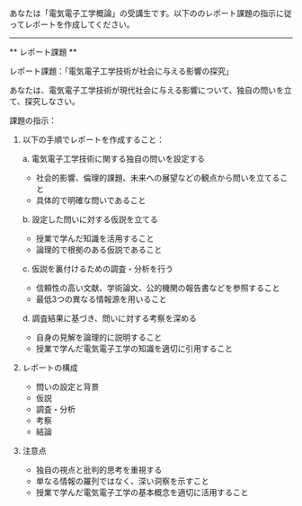 あなたは「電気電子工学概論」の受講生です。以下ののレポート課題の指示に従ってレポートを作成してください。

---------------------------------------
** レポート課題 **

レポート課題：「電気電子工学技術が社会に与える影響の探究」

あなたは、電気電子工学技術が現代社会に与える影響について、独自の問いを立て、探究しなさい。

課題の指示：

1. 以下の手順でレポートを作成すること：

   a. 電気電子工学技術に関する独自の問いを設定する
      - 社会的影響、倫理的課題、未来への展望などの観点から問いを立てること
      - 具体的で明確な問いであること

   b. 設定した問いに対する仮説を立てる
      - 授業で学んだ知識を活用すること
      - 論理的で根拠のある仮説であること

   c. 仮説を裏付けるための調査・分析を行う
      - 信頼性の高い文献、学術論文、公的機関の報告書などを参照すること
      - 最低3つの異なる情報源を用いること

   d. 調査結果に基づき、問いに対する考察を深める
      - 自身の見解を論理的に説明すること
      - 授業で学んだ電気電子工学の知識を適切に引用すること

2. レポートの構成
   - 問いの設定と背景
   - 仮説
   - 調査・分析
   - 考察
   - 結論

3. 注意点
   - 独自の視点と批判的思考を重視する
   - 単なる情報の羅列ではなく、深い洞察を示すこと
   - 授業で学んだ電気電子工学の基本概念を適切に活用すること